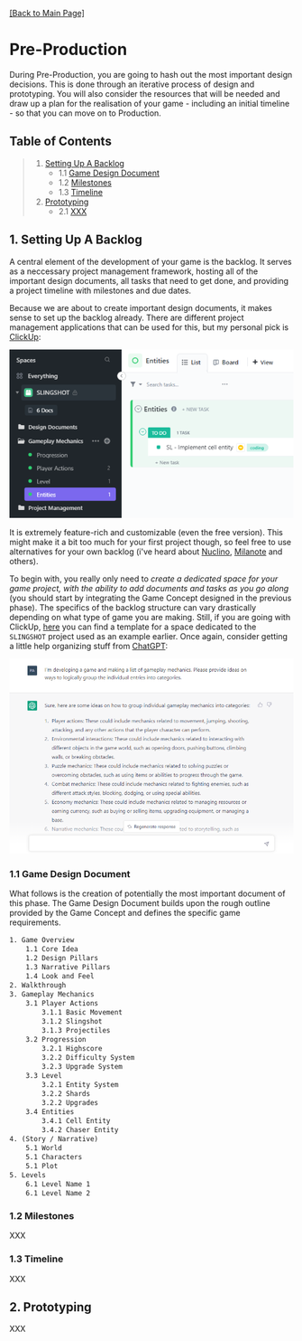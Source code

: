 [[Back to Main Page]](README.md/#production-guide-for-solo-game-development)

# Pre-Production

During Pre-Production, you are going to hash out the most important design decisions. This is done through an iterative process of design and prototyping. You will also consider the resources that will be needed and draw up a plan for the realisation of your game - including an initial timeline - so that you can move on to Production.

<a name="toc"></a>
## Table of Contents

> 1. [Setting Up A Backlog](#backlog)
>    - 1.1 [Game Design Document](#game-design-document)
>    - 1.2 [Milestones](#milestones)
>    - 1.3 [Timeline](#timeline)
> 2. [Prototyping](#prototyping)
>    - 2.1 [XXX](#)

<a name="backlog"></a>
## 1. Setting Up A Backlog

A central element of the development of your game is the backlog. It serves as a neccessary project management framework, hosting all of the important design documents, all tasks that need to get done, and providing a project timeline with milestones and due dates.

Because we are about to create important design documents, it makes sense to set up the backlog already. There are different project management applications that can be used for this, but my personal pick is [ClickUp](https://www.clickup.com/):

![Image](Images/sc_ClickUp.png)

It is extremely feature-rich and customizable (even the free version). This might make it a bit too much for your first project though, so feel free to use alternatives for your own backlog (i've heard about [Nuclino](https://nuclino.com/), [Milanote](https://milanote.com/) and others).

To begin with, you really only need to *create a dedicated space for your game project, with the ability to add documents and tasks as you go along* (you should start by integrating the Game Concept designed in the previous phase). The specifics of the backlog structure can vary drastically depending on what type of game you are making. Still, if you are going with ClickUp, [here](https://app.clickup.com/template/project/t-90040105296/d6e92afd78aea9a) you can find a template for a space dedicated to the `SLINGSHOT` project used as an example earlier. Once again, consider getting a little help organizing stuff from [ChatGPT](https://chat.openai.com/chat):

![Image](Images/sc_ChatGPT_2.png)

<a name="game-design-document"></a>
### 1.1 Game Design Document

What follows is the creation of potentially the most important document of this phase. The Game Design Document builds upon the rough outline provided by the Game Concept and defines the specific game requirements.

```
1. Game Overview
    1.1 Core Idea
    1.2 Design Pillars
    1.3 Narrative Pillars
    1.4 Look and Feel
2. Walkthrough
3. Gameplay Mechanics
    3.1 Player Actions
        3.1.1 Basic Movement
        3.1.2 Slingshot
        3.1.3 Projectiles
    3.2 Progression
        3.2.1 Highscore
        3.2.2 Difficulty System
        3.2.3 Upgrade System
    3.3 Level
        3.2.1 Entity System
        3.2.2 Shards
        3.2.2 Upgrades
    3.4 Entities
        3.4.1 Cell Entity
        3.4.2 Chaser Entity
4. (Story / Narrative)
    5.1 World
    5.1 Characters
    5.1 Plot
5. Levels
    6.1 Level Name 1
    6.1 Level Name 2
```

<a name="milestones"></a>
### 1.2 Milestones

XXX

<a name="timeline"></a>
### 1.3 Timeline

XXX

<a name="prototyping"></a>
## 2. Prototyping

XXX
